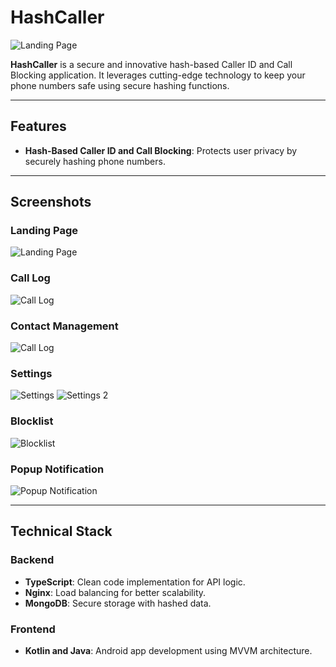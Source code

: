 # HashCaller

![Landing Page](assets/landing1.jpg)

**HashCaller** is a secure and innovative hash-based Caller ID and Call Blocking application. It leverages cutting-edge technology to keep your phone numbers safe using secure hashing functions.

---

## Features

- **Hash-Based Caller ID and Call Blocking**: Protects user privacy by securely hashing phone numbers.
---

## Screenshots

### Landing Page
![Landing Page](screenshots/landing1.jpg)

### Call Log
![Call Log](screenshots/calls.jpg)

### Contact Management
![Call Log](screenshots/contact.jpg)

### Settings
![Settings](screenshots/settings.jpg)
![Settings 2](screenshots/settings2.jpg)

### Blocklist
![Blocklist](screenshots/blocklist.jpg)

### Popup Notification
![Popup Notification](screenshots/popup.jpg)

---

## Technical Stack

### Backend
- **TypeScript**: Clean code implementation for API logic.
- **Nginx**: Load balancing for better scalability.
- **MongoDB**: Secure storage with hashed data.

### Frontend
- **Kotlin and Java**: Android app development using MVVM architecture.

